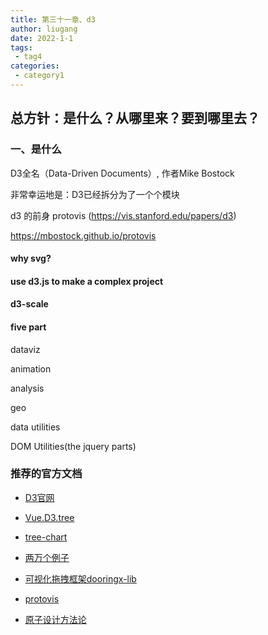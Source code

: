 ```yaml
---
title: 第三十一章、d3
author: liugang
date: 2022-1-1
tags:
 - tag4
categories:
 - category1
---
```


<Boxx  changeTime="5000"/>  

## 总方针：是什么？从哪里来？要到哪里去？

### 一、是什么

D3全名（Data-Driven Documents）, 作者Mike Bostock

非常幸运地是：D3已经拆分为了一个个模块

d3 的前身  protovis (https://vis.stanford.edu/papers/d3)

https://mbostock.github.io/protovis

#### why svg?



#### use d3.js to make a complex project




#### d3-scale

#### five part

dataviz

animation 

analysis

geo

data utilities


DOM Utilities(the jquery parts)


### 推荐的官方文档


- [D3官网](https://d3js.org/)

- [Vue.D3.tree](https://david-desmaisons.github.io/Vue.D3.tree/tree)

- [tree-chart](https://ssthouse.github.io/tree-chart/#/svgTree)

- [两万个例子](https://ssthouse.github.io/tree-chart/#/svgTree)

- [可视化拖拽框架dooringx-lib](https://github.com/H5-Dooring/dooringx)

- [protovis](https://mbostock.github.io/protovis/)

- [原子设计方法论](http://patternlab.io)
